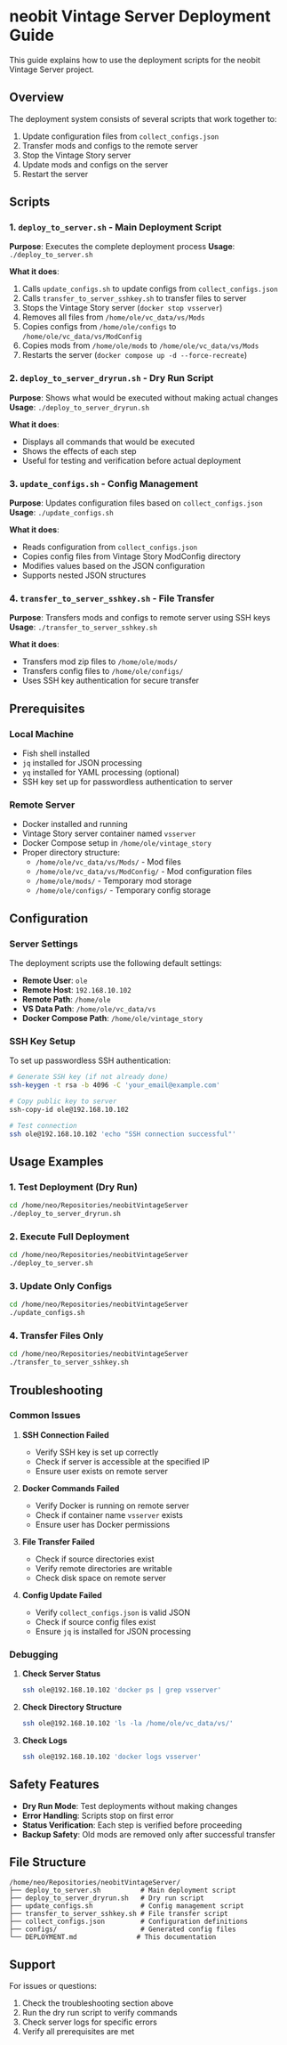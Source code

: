 # neobit Vintage Server Deployment Guide

This guide explains how to use the deployment scripts for the neobit Vintage Server project.

## Overview

The deployment system consists of several scripts that work together to:
1. Update configuration files from `collect_configs.json`
2. Transfer mods and configs to the remote server
3. Stop the Vintage Story server
4. Update mods and configs on the server
5. Restart the server

## Scripts

### 1. `deploy_to_server.sh` - Main Deployment Script
**Purpose**: Executes the complete deployment process
**Usage**: `./deploy_to_server.sh`

**What it does**:
1. Calls `update_configs.sh` to update configs from `collect_configs.json`
2. Calls `transfer_to_server_sshkey.sh` to transfer files to server
3. Stops the Vintage Story server (`docker stop vsserver`)
4. Removes all files from `/home/ole/vc_data/vs/Mods`
5. Copies configs from `/home/ole/configs` to `/home/ole/vc_data/vs/ModConfig`
6. Copies mods from `/home/ole/mods` to `/home/ole/vc_data/vs/Mods`
7. Restarts the server (`docker compose up -d --force-recreate`)

### 2. `deploy_to_server_dryrun.sh` - Dry Run Script
**Purpose**: Shows what would be executed without making actual changes
**Usage**: `./deploy_to_server_dryrun.sh`

**What it does**:
- Displays all commands that would be executed
- Shows the effects of each step
- Useful for testing and verification before actual deployment

### 3. `update_configs.sh` - Config Management
**Purpose**: Updates configuration files based on `collect_configs.json`
**Usage**: `./update_configs.sh`

**What it does**:
- Reads configuration from `collect_configs.json`
- Copies config files from Vintage Story ModConfig directory
- Modifies values based on the JSON configuration
- Supports nested JSON structures

### 4. `transfer_to_server_sshkey.sh` - File Transfer
**Purpose**: Transfers mods and configs to remote server using SSH keys
**Usage**: `./transfer_to_server_sshkey.sh`

**What it does**:
- Transfers mod zip files to `/home/ole/mods/`
- Transfers config files to `/home/ole/configs/`
- Uses SSH key authentication for secure transfer

## Prerequisites

### Local Machine
- Fish shell installed
- `jq` installed for JSON processing
- `yq` installed for YAML processing (optional)
- SSH key set up for passwordless authentication to server

### Remote Server
- Docker installed and running
- Vintage Story server container named `vsserver`
- Docker Compose setup in `/home/ole/vintage_story`
- Proper directory structure:
  - `/home/ole/vc_data/vs/Mods/` - Mod files
  - `/home/ole/vc_data/vs/ModConfig/` - Mod configuration files
  - `/home/ole/mods/` - Temporary mod storage
  - `/home/ole/configs/` - Temporary config storage

## Configuration

### Server Settings
The deployment scripts use the following default settings:
- **Remote User**: `ole`
- **Remote Host**: `192.168.10.102`
- **Remote Path**: `/home/ole`
- **VS Data Path**: `/home/ole/vc_data/vs`
- **Docker Compose Path**: `/home/ole/vintage_story`

### SSH Key Setup
To set up passwordless SSH authentication:

```bash
# Generate SSH key (if not already done)
ssh-keygen -t rsa -b 4096 -C 'your_email@example.com'

# Copy public key to server
ssh-copy-id ole@192.168.10.102

# Test connection
ssh ole@192.168.10.102 'echo "SSH connection successful"'
```

## Usage Examples

### 1. Test Deployment (Dry Run)
```bash
cd /home/neo/Repositories/neobitVintageServer
./deploy_to_server_dryrun.sh
```

### 2. Execute Full Deployment
```bash
cd /home/neo/Repositories/neobitVintageServer
./deploy_to_server.sh
```

### 3. Update Only Configs
```bash
cd /home/neo/Repositories/neobitVintageServer
./update_configs.sh
```

### 4. Transfer Files Only
```bash
cd /home/neo/Repositories/neobitVintageServer
./transfer_to_server_sshkey.sh
```

## Troubleshooting

### Common Issues

1. **SSH Connection Failed**
   - Verify SSH key is set up correctly
   - Check if server is accessible at the specified IP
   - Ensure user exists on remote server

2. **Docker Commands Failed**
   - Verify Docker is running on remote server
   - Check if container name `vsserver` exists
   - Ensure user has Docker permissions

3. **File Transfer Failed**
   - Check if source directories exist
   - Verify remote directories are writable
   - Check disk space on remote server

4. **Config Update Failed**
   - Verify `collect_configs.json` is valid JSON
   - Check if source config files exist
   - Ensure `jq` is installed for JSON processing

### Debugging

1. **Check Server Status**
   ```bash
   ssh ole@192.168.10.102 'docker ps | grep vsserver'
   ```

2. **Check Directory Structure**
   ```bash
   ssh ole@192.168.10.102 'ls -la /home/ole/vc_data/vs/'
   ```

3. **Check Logs**
   ```bash
   ssh ole@192.168.10.102 'docker logs vsserver'
   ```

## Safety Features

- **Dry Run Mode**: Test deployments without making changes
- **Error Handling**: Scripts stop on first error
- **Status Verification**: Each step is verified before proceeding
- **Backup Safety**: Old mods are removed only after successful transfer

## File Structure

```
/home/neo/Repositories/neobitVintageServer/
├── deploy_to_server.sh          # Main deployment script
├── deploy_to_server_dryrun.sh   # Dry run script
├── update_configs.sh            # Config management script
├── transfer_to_server_sshkey.sh # File transfer script
├── collect_configs.json         # Configuration definitions
├── configs/                     # Generated config files
└── DEPLOYMENT.md               # This documentation
```

## Support

For issues or questions:
1. Check the troubleshooting section above
2. Run the dry run script to verify commands
3. Check server logs for specific errors
4. Verify all prerequisites are met
